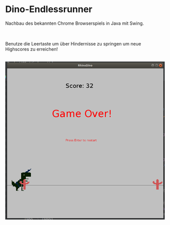 # Dino-Endlessrunner
Nachbau des bekannten Chrome Browserspiels in Java mit Swing.\
<br />
<br />

Benutze die Leertaste um über Hindernisse zu springen um neue Highscores zu erreichen!\
<br />

![Gameplay Screenshot](https://github.com/NiGuts/Dino-Endlessrunner/blob/master/Dino-Endlessrunner.png)



